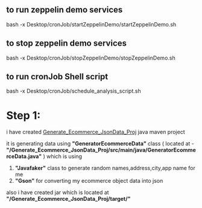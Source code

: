 ## to run zeppelin demo services
bash -x Desktop/cronJob/startZeppelinDemo/startZeppelinDemo.sh

## to stop zeppelin demo services
bash -x Desktop/cronJob/stopZeppelinDemo/stopZeppelinDemo.sh

## to run cronJob Shell script
bash -x Desktop/cronJob/schedule_analysis_script.sh 


# Step 1:
i have created [Generate_Ecommerce_JsonData_Proj](https://github.com/kiranugalmugale15/Big-Data-CaseStudy/tree/main/Generate_Ecommerce_JsonData_Proj) java maven project

it is generating data using <b>"GeneratorEcommerceData"</b> class ( located at - <b>"/Generate_Ecommerce_JsonData_Proj/src/main/java/GeneratorEcommerceData.java"</b> ) 
which is using 
1. <b>"Javafaker"</b> class to generate random names,address,city,app name for me
2. <b>"Gson"</b> for converting my ecommerce object data into json

also i have created jar which is located at <b>"/Generate_Ecommerce_JsonData_Proj/target/"</b>
